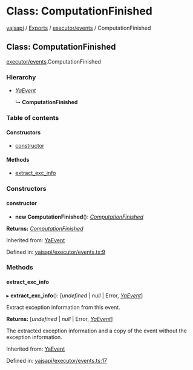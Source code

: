 # Class: ComputationFinished

[yajsapi](../yajsapi.md) / [Exports](../modules/) / [executor/events](../modules/executor_events.md) / ComputationFinished

## Class: ComputationFinished

[executor/events](../modules/executor_events.md).ComputationFinished

### Hierarchy

* [_YaEvent_](executor_events.yaevent.md)

  ↳ **ComputationFinished**

### Table of contents

#### Constructors

* [constructor](executor_events.computationfinished.md#constructor)

#### Methods

* [extract\_exc\_info](executor_events.computationfinished.md#extract_exc_info)

### Constructors

#### constructor

+ **new ComputationFinished**\(\): [_ComputationFinished_](executor_events.computationfinished.md)

**Returns:** [_ComputationFinished_](executor_events.computationfinished.md)

Inherited from: [YaEvent](executor_events.yaevent.md)

Defined in: [yajsapi/executor/events.ts:9](https://github.com/golemfactory/yajsapi/blob/289a25a/yajsapi/executor/events.ts#L9)

### Methods

#### extract\_exc\_info

▸ **extract\_exc\_info**\(\): \[_undefined_ \| _null_ \| Error, [_YaEvent_](executor_events.yaevent.md)\]

Extract exception information from this event.

**Returns:** \[_undefined_ \| _null_ \| Error, [_YaEvent_](executor_events.yaevent.md)\]

The extracted exception information and a copy of the event without the exception information.

Inherited from: [YaEvent](executor_events.yaevent.md)

Defined in: [yajsapi/executor/events.ts:17](https://github.com/golemfactory/yajsapi/blob/289a25a/yajsapi/executor/events.ts#L17)


